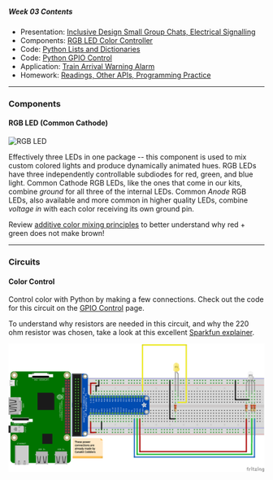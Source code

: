 ##### Week 03 Contents
- Presentation: [Inclusive Design Small Group Chats, Electrical Signalling](readme.md)
- Components: [RGB LED Color Controller](circuits.md)
- Code: [Python Lists and Dictionaries](python-lists.md)
- Code: [Python GPIO Control](python-gpio.md)
- Application: [Train Arrival Warning Alarm](application.md)
- Homework: [Readings, Other APIs, Programming Practice](homework.md)
	
-----

### Components

#### RGB LED (Common Cathode)

![RGB LED](https://cdn.sparkfun.com//assets/parts/9/7/00105-03-L.jpg)

Effectively three LEDs in one package -- this component is used to mix custom colored lights and produce dynamically animated hues. RGB LEDs have three independently controllable subdiodes for red, green, and blue light. Common Cathode RGB LEDs, like the ones that come in our kits, combine *ground* for all three of the internal LEDs. Common *Anode* RGB LEDs, also available and more common in higher quality LEDs, combine *voltage in* with each color receiving its own ground pin.

Review [additive color mixing principles](https://en.wikipedia.org/wiki/Additive_color) to better understand why red + green does not make brown! 

----- 

### Circuits

#### Color Control

Control color with Python by making a few connections. Check out the code for this circuit on the [GPIO Control](python-gpio.md) page.

To understand why resistors are needed in this circuit, and why the 220 ohm resistor was chosen, take a look at this excellent [Sparkfun explainer](https://learn.sparkfun.com/tutorials/voltage-current-resistance-and-ohms-law/electricity-basics).

![led controller](color-controller-bb.png)
